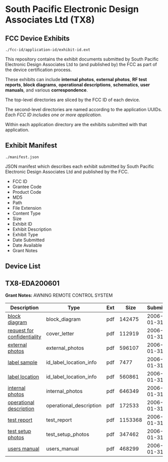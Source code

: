# South Pacific Electronic Design Associates Ltd (TX8)
## FCC Device Exhibits

```
./fcc-id/application-id/exhibit-id.ext
```

This repository contains the exhibit documents submitted by South Pacific Electronic Design Associates Ltd to (and published by) the FCC as part of the device certification process.

These exhibits can include **internal photos**, **external photos**, **RF test reports**, **block diagrams**, **operational descriptions**, **schematics**, **user manuals**, and various **correspondence**.

The top-level directories are sliced by the FCC ID of each device.

The second-level directories are named according to the application UUIDs. *Each FCC ID includes one or more application.*

Within each application directory are the exhibits submitted with that application. 

## Exhibit Manifest

```
./manifest.json
```

JSON manifest which describes each exhibit submitted by South Pacific Electronic Design Associates Ltd and published by the FCC.

- FCC ID
- Grantee Code
- Product Code
- MD5
- Path
- File Extension
- Content Type
- Size
- Exhibit ID
- Exhibit Description
- Exhibit Type
- Date Submitted
- Date Available
- Grant Notes

## Device List
## TX8-EDA200601
**Grant Notes:** AWNING REMOTE CONTROL SYSTEM

| Description | Type | Ext | Size | Submitted | Available |
| ----------- | ---- | --- | ---- | --------- | --------- |
| [block diagram](TX8-EDA200601/e74abb1ac556455629824fed3281dcb7/624551.pdf) | block_diagram | pdf | 142475 | 2006-01-31 | 2006-01-26 |
| [request for confidentiality](TX8-EDA200601/e74abb1ac556455629824fed3281dcb7/624552.pdf) | cover_letter | pdf | 112919 | 2006-01-31 | 2006-01-26 |
| [external photos](TX8-EDA200601/e74abb1ac556455629824fed3281dcb7/624553.pdf) | external_photos | pdf | 596107 | 2006-01-31 | 2006-01-26 |
| [label sample](TX8-EDA200601/e74abb1ac556455629824fed3281dcb7/624555.pdf) | id_label_location_info | pdf | 7477 | 2006-01-31 | 2006-01-26 |
| [label location](TX8-EDA200601/e74abb1ac556455629824fed3281dcb7/624556.pdf) | id_label_location_info | pdf | 560861 | 2006-01-31 | 2006-01-26 |
| [internal photos](TX8-EDA200601/e74abb1ac556455629824fed3281dcb7/624554.pdf) | internal_photos | pdf | 646349 | 2006-01-31 | 2006-01-26 |
| [operational description](TX8-EDA200601/e74abb1ac556455629824fed3281dcb7/624557.pdf) | operational_description | pdf | 172533 | 2006-01-31 | 2006-01-26 |
| [test report](TX8-EDA200601/e74abb1ac556455629824fed3281dcb7/624559.pdf) | test_report | pdf | 1153368 | 2006-01-31 | 2006-01-26 |
| [test setup photos](TX8-EDA200601/e74abb1ac556455629824fed3281dcb7/624560.pdf) | test_setup_photos | pdf | 347462 | 2006-01-31 | 2006-01-26 |
| [users manual](TX8-EDA200601/e74abb1ac556455629824fed3281dcb7/624558.pdf) | users_manual | pdf | 468299 | 2006-01-31 | 2006-01-26 |
